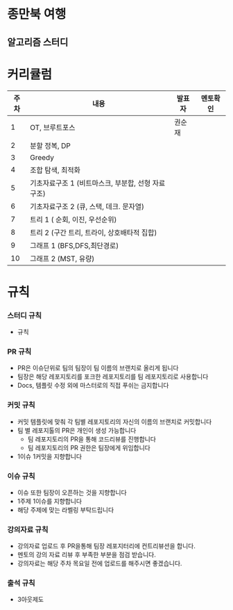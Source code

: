 # 종만북 여행

## **알고리즘 스터디**

# 커리큘럼

| 주차 | 내용 | 발표자 | 멘토확인 |
| --- | --- | --- | --- |
| 1 | OT, 브루트포스 | 권순재 |  |
| 2 | 분할 정복, DP |  |  |
| 3 | Greedy |  |  |
| 4 | 조합 탐색, 최적화 |  |  |
| 5 | 기초자료구조 1 (비트마스크, 부분합, 선형 자료구조) |  |  |
| 6 | 기초자료구조 2 (큐, 스택, 데크. 문자열) |  |  |
| 7 | 트리 1 ( 순회, 이진, 우선순위) |  |  |
| 8 | 트리 2 (구간 트리, 트라이, 상호배타적 집합) |  |  |
| 9 | 그래프 1 (BFS,DFS,최단경로) |  |  |
| 10 | 그래프 2 (MST, 유량) |  |  |

# 규칙

### **스터디 규칙**

- 규칙

### **PR 규칙**

- PR은 이슈단위로 팀의 팀장이 팀 이름의 브랜치로 올리게 됩니다
- 팀장은 해당 레포지토리를 포크한 레포지토리를 팀 레포지토리로 사용합니다
- Docs, 템플릿 수정 외에 마스터로의 직접 푸쉬는 금지합니다

### **커밋 규칙**

- 커밋 템플릿에 맞춰 각 팀별 레포지토리의 자신의 이름의 브랜치로 커밋합니다
- 팀 별 레포지톨의 PR은 개인이 생성 가능합니다
    - 팀 레포지토리의 PR을 통해 코드리뷰를 진행합니다
    - 팀 레포지토리의 PR 권한은 팀장에게 위임합니다
- 1이슈 1커밋을 지향합니다

### **이슈 규칙**

- 이슈 또한 팀장이 오픈하는 것을 지향합니다
- 1주제 1이슈를 지향합니다
- 해당 주제에 맞는 라벨링 부탁드립니다

### 강의자료 규칙

- 강의자료 업로드 후 PR을통해 팀장 레포지터리에 컨트리뷰션을 합니다.
- 멘토의 강의 자료 리뷰 후 부족한 부분을 점검 받습니다.
- 강의자료는 해당 주차 목요일 전에 업로드를 해주시면 좋겠습니다.

### 출석 규칙

- 3아웃제도
